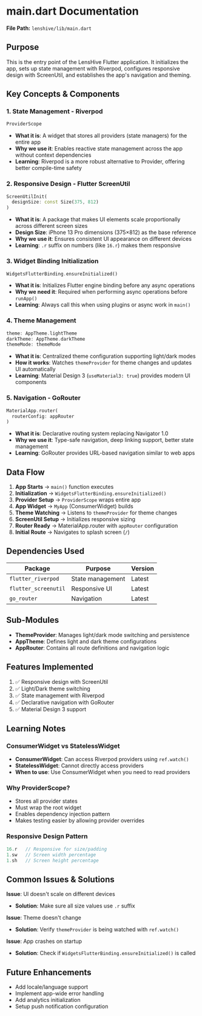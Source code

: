 # main.dart Documentation

**File Path:** `lenshive/lib/main.dart`

## Purpose
This is the entry point of the LensHive Flutter application. It initializes the app, sets up state management with Riverpod, configures responsive design with ScreenUtil, and establishes the app's navigation and theming.

## Key Concepts & Components

### 1. **State Management - Riverpod**
```dart
ProviderScope
```
- **What it is**: A widget that stores all providers (state managers) for the entire app
- **Why we use it**: Enables reactive state management across the app without context dependencies
- **Learning**: Riverpod is a more robust alternative to Provider, offering better compile-time safety

### 2. **Responsive Design - Flutter ScreenUtil**
```dart
ScreenUtilInit(
  designSize: const Size(375, 812)
)
```
- **What it is**: A package that makes UI elements scale proportionally across different screen sizes
- **Design Size**: iPhone 13 Pro dimensions (375×812) as the base reference
- **Why we use it**: Ensures consistent UI appearance on different devices
- **Learning**: `.r` suffix on numbers (like `16.r`) makes them responsive

### 3. **Widget Binding Initialization**
```dart
WidgetsFlutterBinding.ensureInitialized()
```
- **What it is**: Initializes Flutter engine binding before any async operations
- **Why we need it**: Required when performing async operations before `runApp()`
- **Learning**: Always call this when using plugins or async work in `main()`

### 4. **Theme Management**
```dart
theme: AppTheme.lightTheme
darkTheme: AppTheme.darkTheme
themeMode: themeMode
```
- **What it is**: Centralized theme configuration supporting light/dark modes
- **How it works**: Watches `themeProvider` for theme changes and updates UI automatically
- **Learning**: Material Design 3 (`useMaterial3: true`) provides modern UI components

### 5. **Navigation - GoRouter**
```dart
MaterialApp.router(
  routerConfig: appRouter
)
```
- **What it is**: Declarative routing system replacing Navigator 1.0
- **Why we use it**: Type-safe navigation, deep linking support, better state management
- **Learning**: GoRouter provides URL-based navigation similar to web apps

## Data Flow

1. **App Starts** → `main()` function executes
2. **Initialization** → `WidgetsFlutterBinding.ensureInitialized()`
3. **Provider Setup** → `ProviderScope` wraps entire app
4. **App Widget** → `MyApp` (ConsumerWidget) builds
5. **Theme Watching** → Listens to `themeProvider` for theme changes
6. **ScreenUtil Setup** → Initializes responsive sizing
7. **Router Ready** → MaterialApp.router with `appRouter` configuration
8. **Initial Route** → Navigates to splash screen (`/`)

## Dependencies Used

| Package | Purpose | Version |
|---------|---------|---------|
| `flutter_riverpod` | State management | Latest |
| `flutter_screenutil` | Responsive UI | Latest |
| `go_router` | Navigation | Latest |

## Sub-Modules

- **ThemeProvider**: Manages light/dark mode switching and persistence
- **AppTheme**: Defines light and dark theme configurations
- **AppRouter**: Contains all route definitions and navigation logic

## Features Implemented

1. ✅ Responsive design with ScreenUtil
2. ✅ Light/Dark theme switching
3. ✅ State management with Riverpod
4. ✅ Declarative navigation with GoRouter
5. ✅ Material Design 3 support

## Learning Notes

### ConsumerWidget vs StatelessWidget
- **ConsumerWidget**: Can access Riverpod providers using `ref.watch()`
- **StatelessWidget**: Cannot directly access providers
- **When to use**: Use ConsumerWidget when you need to read providers

### Why ProviderScope?
- Stores all provider states
- Must wrap the root widget
- Enables dependency injection pattern
- Makes testing easier by allowing provider overrides

### Responsive Design Pattern
```dart
16.r   // Responsive for size/padding
1.sw   // Screen width percentage
1.sh   // Screen height percentage
```

## Common Issues & Solutions

**Issue**: UI doesn't scale on different devices
- **Solution**: Make sure all size values use `.r` suffix

**Issue**: Theme doesn't change
- **Solution**: Verify `themeProvider` is being watched with `ref.watch()`

**Issue**: App crashes on startup
- **Solution**: Check if `WidgetsFlutterBinding.ensureInitialized()` is called

## Future Enhancements
- Add locale/language support
- Implement app-wide error handling
- Add analytics initialization
- Setup push notification configuration

